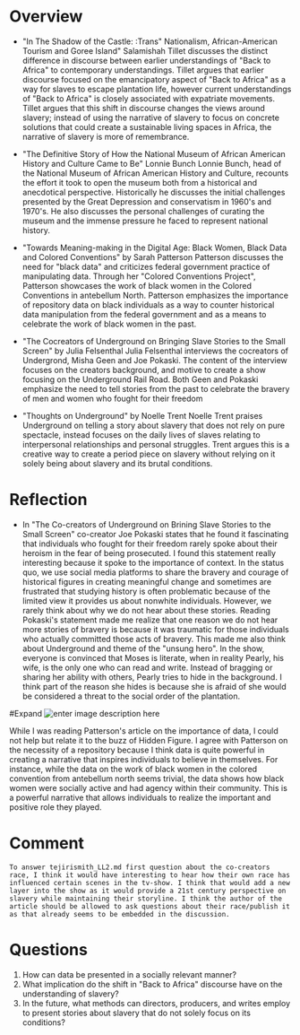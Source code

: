 # Overview
* "In The Shadow of the Castle: :Trans" Nationalism, African-American Tourism and Goree Island" 
Salamishah Tillet discusses the distinct difference in discourse between earlier understandings of "Back to Africa" to contemporary understandings. Tillet argues that earlier discourse focused on the emancipatory aspect of "Back to Africa" as a way for slaves to escape plantation life, however current understandings of "Back to Africa" is closely associated with expatriate movements. Tillet argues that this shift in discourse changes the views around slavery; instead of using the narrative of slavery to focus on concrete solutions that could create a sustainable living spaces in Africa, the narrative of slavery is more of remembrance. 

* "The Definitive Story of How the National Museum of African American History and Culture Came to Be" Lonnie Bunch
Lonnie Bunch, head of the National Museum of African American History and Culture, recounts the effort it took to open the museum both from a historical and anecdotical perspective. Historically he discusses the initial challenges presented by the Great Depression and conservatism in 1960's and 1970's. He also discusses the personal challenges of curating the museum and the immense pressure he faced to represent national history. 


* "Towards Meaning-making in the Digital Age: Black Women, Black Data and Colored Conventions" by Sarah Patterson
Patterson discusses the need for "black data" and criticizes federal government practice of manipulating data. Through her "Colored Conventions Project", Patterson showcases the work of black women in the Colored Conventions in antebellum North. Patterson emphasizes the importance of repository data on black individuals as a way to counter historical data manipulation from the federal government and as a means to celebrate the work of black women in the past.

* "The Cocreators of Underground on Bringing Slave Stories to the Small Screen" by Julia Felsenthal 
Julia Felsenthal interviews the cocreators of Undergrond, Misha Geen and Joe Pokaski. The content of the interview focuses on the creators background, and motive to create a show focusing on the Underground Rail Road. Both Geen and Pokaski emphasize the need to tell stories from the past to celebrate the bravery of men and women who fought for their freedom

* "Thoughts on Underground" by Noelle Trent
Noelle Trent praises Underground on telling a story about slavery that does not rely on pure spectacle, instead focuses on the daily lives of slaves relating to interpersonal relationships and personal struggles. Trent argues this is a creative way to create a period piece on slavery without relying on it solely being about slavery and its brutal conditions. 

# Reflection
* In "The Co-creators of Underground on Brining Slave Stories to the Small Screen" co-creator Joe Pokaski states that he found it fascinating that individuals who fought for their freedom rarely spoke about their heroism in the fear of being prosecuted. I found this statement really interesting because it spoke to the importance of context. In the status quo, we use social media platforms to share the bravery and courage of historical figures in creating meaningful change and sometimes are frustrated that studying history is often problematic because of the limited view it provides us about nonwhite individuals. However, we rarely think about why we do not hear about these stories. Reading Pokaski's statement made me realize that one reason we do not hear more stories of bravery is because it was traumatic for those individuals who actually committed those acts of bravery. This made me also think about Underground and theme of the "unsung hero". In the show, everyone is convinced that Moses is literate, when in reality Pearly, his wife, is the only one who can read and write. Instead of bragging or sharing her ability with others, Pearly tries to hide in the background. I think part of the reason she hides is because she is afraid of  she would be considered a threat to the social order of the plantation. 

#Expand
![enter image description here](https://images-na.ssl-images-amazon.com/images/M/MV5BMjQxOTkxODUyN15BMl5BanBnXkFtZTgwNTU3NTM3OTE@._V1_UY1200_CR90,0,630,1200_AL_.jpg)


While I was reading Patterson's article on the importance of data, I could not help but relate it to the buzz of Hidden Figure. I agree with Patterson on the necessity of a repository because I think data is quite powerful in creating a narrative that inspires individuals to believe in themselves. For instance, while the data on the work of black women in the colored convention from antebellum north seems trivial, the data shows how black women were socially active and had agency within their community. This is a powerful narrative that allows individuals to realize the important and positive role they played. 

# Comment
	To answer tejirismith_LL2.md first question about the co-creators race, I think it would have interesting to hear how their own race has influenced certain scenes in the tv-show. I think that would add a new layer into the show as it would provide a 21st century perspective on slavery while maintaining their storyline. I think the author of the article should be allowed to ask questions about their race/publish it as that already seems to be embedded in the discussion.

# Questions 
1. How can data be presented in a socially relevant manner? 
2. What implication do the shift in "Back to Africa" discourse have on the understanding of slavery?
3. In the future, what methods can directors, producers, and writes employ to present stories about slavery that do not solely focus on its conditions?  
